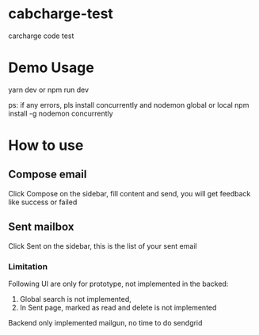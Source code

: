 # cabcharge-test
carcharge code test

# Demo Usage
yarn dev or npm run dev

ps: if any errors, pls install concurrently and nodemon global or local
npm install -g nodemon concurrently

# How to use
## Compose email
Click Compose on the sidebar, fill content and send, you will get feedback like
success or failed

## Sent mailbox
Click Sent on the sidebar, this is the list of your sent email

### Limitation
Following UI are only for prototype, not implemented in the backed:
1. Global search is not implemented,
2. In Sent page, marked as read and delete is not implemented

Backend only implemented mailgun, no time to do sendgrid